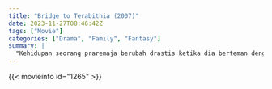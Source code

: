 ```yaml
---
title: "Bridge to Terabithia (2007)"
date: 2023-11-27T08:46:42Z
tags: ["Movie"]
categories: ["Drama", "Family", "Fantasy"]
summary: |
  "Kehidupan seorang praremaja berubah drastis ketika dia berteman dengan gadis baru di sekolah dan mereka membayangkan dunia fantasi baru yang melarikan diri dari kenyataan."
---
```


<mux-player stream-type="on-demand"
src="https://kp3d-my.sharepoint.com/personal/ryoo_kp3d_onmicrosoft_com/_layouts/15/download.aspx?share=EYBgqUaJUnJKjAIrpzoP4I0BPK-coyTkETGDpe-CR0CzPg" prefer-playback="mse" controls>

</mux-player>


{{< movieinfo id="1265" >}}

<script src="https://cdn.jsdelivr.net/npm/@mux/mux-player"></script>

 <script type="application/ld+json ">
{
"@context": "https://schema.org/",
"@type": "VideoObject",
"name": "Bridge to Terabithia",
"contentUrl": "https://stream.mux.com/hF7xPW0200TTQy5EaYCaNuLGvedJZQzOLN6IIdfudGzjs.m3u8",
"thumbnailUrl": "https://www.themoviedb.org/t/p/original/zQUE4jtOXZf4X4V2W2bTo3O17Nm.jpg?width=314&fit_mode=preserve&time=25",
"uploadDate": "2023-11-27T08:46:42Z",
}

</script>
